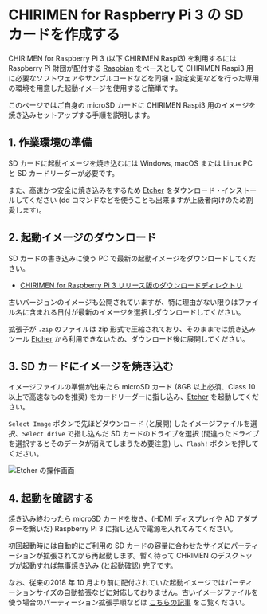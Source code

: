 # CHIRIMEN for Raspberry Pi 3 の SD カードを作成する

CHIRIMEN for Raspberry Pi 3 (以下 CHIRIMEN Raspi3) を利用するには Raspberry Pi 財団が配付する [Raspbian](https://www.raspberrypi.org/downloads/) をベースとして CHIRIMEN Raspi3 用に必要なソフトウェアやサンプルコードなどを同梱・設定変更などを行った専用の環境を用意した起動イメージを使用すると簡単です。

このページではご自身の microSD カードに CHIRIMEN Raspi3 用のイメージを焼き込みセットアップする手順を説明します。

## 1. 作業環境の準備

SD カードに起動イメージを焼き込むには Windows, macOS または Linux PC と SD カードリーダーが必要です。

また、高速かつ安全に焼き込みをするため [Etcher](https://etcher.io/) をダウンロード・インストールしてください (dd コマンドなどを使うことも出来ますが上級者向けのため割愛します)。

## 2. 起動イメージのダウンロード

SD カードの書き込みに使う PC で最新の起動イメージをダウンロードしてください。

* [CHIRIMEN for Raspberry Pi 3 リリース版のダウンロードディレクトリ](http://download.chirimen.org/release/raspberry_pi_3/)

古いバージョンのイメージも公開されていますが、特に理由がない限りはファイル名に含まれる日付が最新のイメージを選択しダウンロードしてください。

拡張子が `.zip` のファイルは zip 形式で圧縮されており、そのままでは焼き込みツール [Etcher](https://etcher.io/) から利用できないため、ダウンロード後に展開してください。

## 3. SD カードにイメージを焼き込む

イメージファイルの準備が出来たら microSD カード (8GB 以上必須、Class 10 以上で高速なものを推奨) をカードリーダーに指し込み、[Etcher](https://etcher.io/) を起動してください。

`Select Image` ボタンで先ほどダウンロード (と展開) したイメージファイルを選択、`Select drive` で指し込んだ SD カードのドライブを選択 (間違ったドライブを選択するとそのデータが消えてしまうため要注意) し、`Flash!` ボタンを押してください。

![Etcher の操作画面](https://etcher.io/static/screenshot.gif)

## 4. 起動を確認する

焼き込み終わったら microSD カードを抜き、(HDMI ディスプレイや AD アダプターを繋いだ) Raspberry Pi 3 に指し込んで電源を入れてみてください。

初回起動時には自動的にご利用の SD カードの容量に合わせたサイズにパーティーションが拡張されてから再起動します。暫く待って CHRIMEN のデスクトップが起動すれば無事焼き込み (と起動確認) 完了です。

なお、従来の2018 年 10 月より前に配付されていた起動イメージではパーティーションサイズの自動拡張などに対応しておりません。古いイメージファイルを使う場合のパーティーション拡張手順などは [こちらの記事](https://gist.github.com/tadfmac/527b31a463df0c9de8c30a598872344d) をご覧ください。

